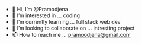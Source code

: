 - 👋 Hi, I’m @Pramodjena
- 👀 I’m interested in ... coding
- 🌱 I’m currently learning ... full stack web dev
- 💞️ I’m looking to collaborate on ... intresting project
- 📫 How to reach me ... pramoodjena@gmail.com

<!---
Pramodjena/Pramodjena is a ✨ special ✨ repository because its `README.md` (this file) appears on your GitHub profile.
You can click the Preview link to take a look at your changes.
--->
